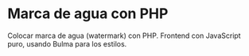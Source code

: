 # Marca de agua con PHP
Colocar marca de agua (watermark) con PHP. Frontend con JavaScript puro, usando Bulma para los estilos.